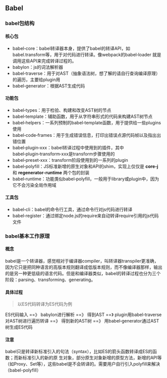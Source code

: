 ## Babel

### babel包结构

#### 核心包
- babel‑core：babel转译器本身，提供了babel的转译API，如babel.transform等，用于对代码进行转译。像webpack的babel‑loader
就是调用这些API来完成转译过程的。
- babylon：js的词法解析器
- babel‑traverse：用于对AST（抽象语法树，想了解的请自行查询编译原理）的遍历，主要给plugin用
- babel‑generator：根据AST生成代码
#### 功能包
- babel‑types：用于检验、构建和改变AST树的节点
- babel‑template：辅助函数，用于从字符串形式的代码来构建AST树节点
- babel‑helpers：一系列预制的babel‑template函数，用于提供给一些plugins使用
- babel‑code‑frames：用于生成错误信息，打印出错误点源代码帧以及指出出错位置
- babel‑plugin‑xxx：babel转译过程中使用到的插件，其中babel‑plugin‑transform‑xxx是transform步骤使用的
- babel‑preset‑xxx：transform阶段使用到的一系列的plugin
- babel‑polyfill：JS标准新增的原生对象和API的shim，实现上仅仅是 **core‑j** 和 **regenerator‑runtime** 两个包的封装
- babel‑runtime：功能类似babel‑polyfill，一般用于library或plugin中，因为它不会污染全局作用域
#### 工具包
- babel‑cli：babel的命令行工具，通过命令行对js代码进行转译
- babel‑register：通过绑定node.js的require来自动转译require引用的js代码文件

### babel基本工作原理

#### 概念

babel是一个转译器，感觉相对于编译器compiler，叫转译器transpiler更准确，因为它只是把同种语言的高版本规则翻译成低版本规则，而不像编译器那样，输出的是另一种更低级的语言代码。但是和编译器类似，babel的转译过程也分为三个阶段：parsing、transforming、generating。
#### 具体过程

> 以ES代码转译为ES代码为例

ES代码输入 ==》 babylon进行解析 ==》 得到AST
==》 plugin用babel‑traverse对AST树进行遍历转译 ==》 得到新的AST树
==》 用babel‑generator通过AST树生成ES代码

#### 注意

babel只是转译新标准引入的句法（syntax），比如ES的箭头函数转译成ES的函数；而新标准引入的新的原
生对象，部分原生对象新增的原型方法，新增的API等（如Proxy、Set等），这些babel是不会转译的。需要用户自行引入polyfill来解决（babel-polyfill）